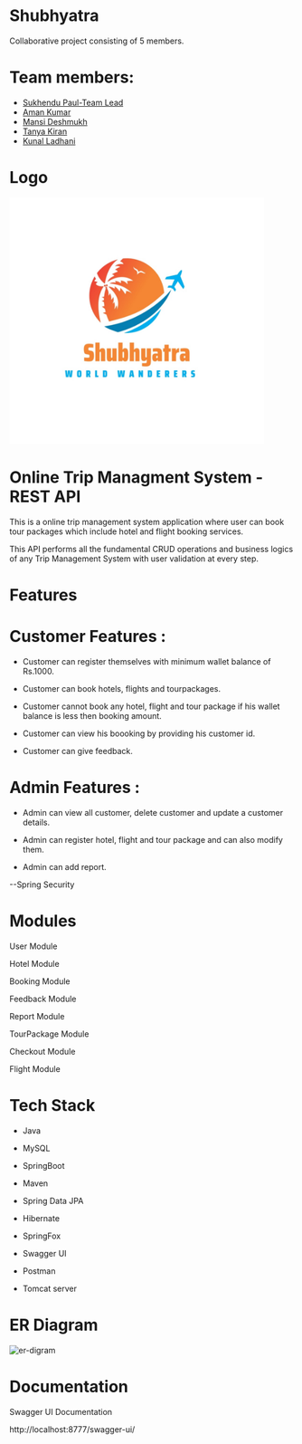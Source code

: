 
# Shubhyatra

Collaborative project consisting of 5 members.

# Team members:
- <a href="https://github.com/sukhendu32">Sukhendu Paul-Team Lead</a>
- <a href="https://github.com/aman1080phd"> Aman Kumar</a>
- <a href="https://github.com/Mansi-Deshmukh">Mansi Deshmukh</a>
- <a href="https://github.com/tanuk11">Tanya Kiran</a>
- <a href="https://github.com/Kunal-Ladhani">Kunal Ladhani</a>

# Logo

<p align="left">
  <img src="/ReadmeImage/Logo.jpg" width="450" alt="accessibility text">
</p>

# Online Trip Managment System - REST API

This is a online trip management system application where user can book tour packages which include hotel and flight booking services.

This API performs all the fundamental CRUD operations and business logics of any Trip Management System with user validation at every step.

# Features

# Customer Features :

- Customer can register themselves with minimum wallet balance of Rs.1000.

- Customer can book hotels, flights and tourpackages.

- Customer cannot book any hotel, flight and tour package if his wallet balance is less then booking amount.

- Customer can view his boooking by providing his customer id.

- Customer can give feedback.

# Admin Features :

- Admin can view all customer, delete customer and update a customer details.

- Admin can register hotel, flight and tour package and can also modify them.

- Admin can add report.

--Spring Security

# Modules

User Module

Hotel Module

Booking Module

Feedback Module

Report Module

TourPackage Module

Checkout Module

Flight Module

# Tech Stack

* Java 

* MySQL 

* SpringBoot 

* Maven 

* Spring Data JPA 

* Hibernate 

* SpringFox 

* Swagger UI 

* Postman 

* Tomcat server

# ER Diagram 
![er-digram](https://user-images.githubusercontent.com/102024693/201505821-19a7fd47-90bc-4e75-a538-bc761f70ad34.jpg)

# Documentation

Swagger UI Documentation

http://localhost:8777/swagger-ui/
